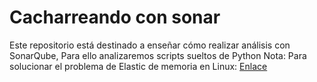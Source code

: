 # Cacharreando con sonar
Este repositorio está destinado a enseñar cómo realizar análisis con SonarQube, Para ello analizaremos scripts sueltos de Python
Nota: Para solucionar el problema de Elastic de memoria en Linux: [Enlace](https://stackoverflow.com/questions/51445846/elasticsearch-max-virtual-memory-areas-vm-max-map-count-65530-is-too-low-inc)